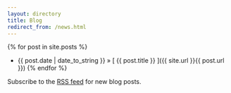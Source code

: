 ```yaml
---
layout: directory
title: Blog
redirect_from: /news.html
---
```


{% for post in site.posts %}
  * {{ post.date | date_to_string }} &raquo; [ {{ post.title }} ]({{ site.url }}{{ post.url }})
{% endfor %}

Subscribe to the [RSS feed](./feed.xml) for new blog posts.
